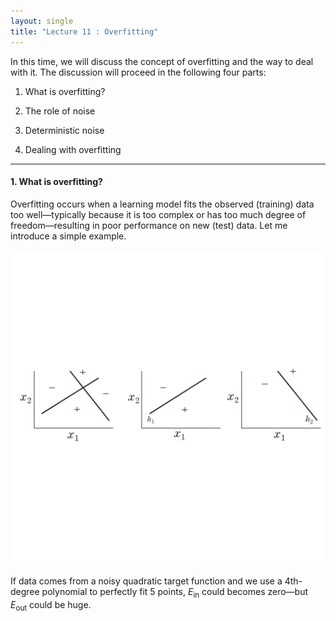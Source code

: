 ```yaml
---
layout: single
title: "Lecture 11 : Overfitting"
---
```


In this time, we will discuss the concept of overfitting and the way to deal with it. The discussion will proceed in the following four parts: 

1. What is overfitting?

2. The role of noise

3. Deterministic noise

4. Dealing with overfitting

---

#### 1. What is overfitting? 

Overfitting occurs when a learning model fits the observed (training) data too well—typically because it is too complex or has too much degree of freedom—resulting in poor performance on new (test) data. Let me introduce a simple example. 

![solution](/assets/images/nn_1.svg) 

If data comes from a noisy quadratic target function and we use a 4th-degree polynomial to perfectly fit 5 points, $E_{\text{in}}$ could becomes zero—but $E_{\text{out}}$ could be huge. 


